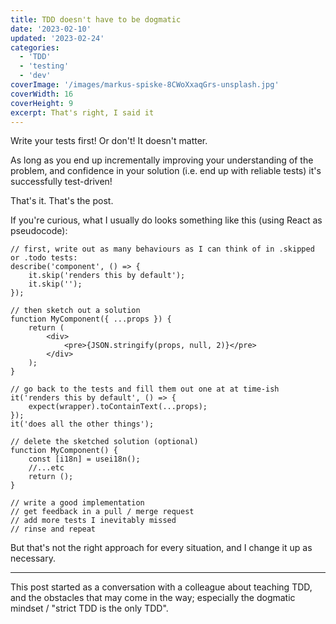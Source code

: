 ```yaml
---
title: TDD doesn't have to be dogmatic
date: '2023-02-10'
updated: '2023-02-24'
categories:
  - 'TDD'
  - 'testing'
  - 'dev'
coverImage: '/images/markus-spiske-8CWoXxaqGrs-unsplash.jpg'
coverWidth: 16
coverHeight: 9
excerpt: That's right, I said it
---
```


Write your tests first!
Or don't!
It doesn't matter.

As long as you end up incrementally improving your understanding of the problem, and confidence in your solution (i.e. end up with reliable tests) it's successfully test-driven!

That's it.
That's the post.

If you're curious, what I usually do looks something like this (using React as pseudocode):

```tsx
// first, write out as many behaviours as I can think of in .skipped or .todo tests:
describe('component', () => {
	it.skip('renders this by default');
	it.skip('');
});

// then sketch out a solution
function MyComponent({ ...props }) {
	return (
		<div>
			<pre>{JSON.stringify(props, null, 2)}</pre>
		</div>
	);
}

// go back to the tests and fill them out one at at time-ish
it('renders this by default', () => {
	expect(wrapper).toContainText(...props);
});
it('does all the other things');

// delete the sketched solution (optional)
function MyComponent() {
	const [i18n] = usei18n();
	//...etc
	return ();
}

// write a good implementation
// get feedback in a pull / merge request
// add more tests I inevitably missed
// rinse and repeat
```

But that's not the right approach for every situation, and I change it up as necessary.

---

This post started as a conversation with a colleague about teaching TDD, and the obstacles that may come in the way;
especially the dogmatic mindset / "strict TDD is the only TDD".
